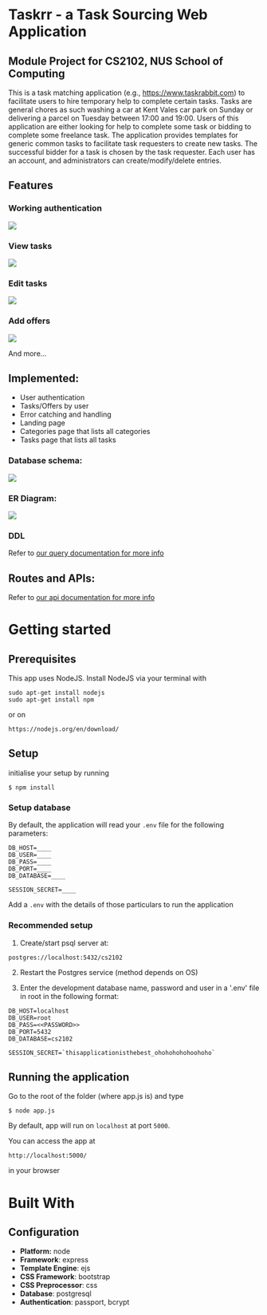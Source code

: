 # Taskrr - a Task Sourcing Web Application
## Module Project for CS2102, NUS School of Computing
This is a task matching application (e.g., https://www.taskrabbit.com) to facilitate users to hire temporary help to complete certain tasks. 
Tasks are general chores as such washing a car at Kent Vales car park on Sunday or delivering a parcel on Tuesday between 17:00 and 19:00. 
Users of this application are either looking for help to complete some task or bidding to complete some freelance task. 
The application provides templates for generic common tasks to facilitate task requesters to create new tasks. 
The successful bidder for a task is chosen by the task requester. 
Each user has an account, and administrators can create/modify/delete entries.

## Features
### Working authentication
![](./docs/images/profile_tasks.gif)

### View tasks
![](./docs/images/tasks_demo.gif)

### Edit tasks
![](./docs/images/edit_tasks.gif)

### Add offers
![](./docs/images/edit_offers.gif)


And more...

## Implemented: 
* User authentication
* Tasks/Offers by user
* Error catching and handling
* Landing page
* Categories page that lists all categories
* Tasks page that lists all tasks

### Database schema:
![](./docs/images/DatabaseSchema.png)
### ER Diagram:
![](./docs/images/ERDiagram.png)

### DDL
Refer to [our query documentation for more info](./docs/sql.md)

## Routes and APIs:
Refer to [our api documentation for more info](./docs/api.md)


# Getting started
## Prerequisites
This app uses NodeJS. Install NodeJS via your terminal with 

```
sudo apt-get install nodejs
sudo apt-get install npm
```
or on

```
https://nodejs.org/en/download/
```

## Setup

initialise your setup by running

```
$ npm install
```

### Setup database
By default, the application will read your `.env` file for the following parameters:

```
DB_HOST=____
DB_USER=____
DB_PASS=____
DB_PORT=____
DB_DATABASE=____

SESSION_SECRET=____
```

Add a `.env` with the details of those particulars to run the application

### Recommended setup

1. Create/start psql server at:
```
postgres://localhost:5432/cs2102
```

2. Restart the Postgres service (method depends on OS)


3. Enter the development database name, password and user in a '.env' file in root in the following format:

```
DB_HOST=localhost
DB_USER=root
DB_PASS=<<PASSWORD>>
DB_PORT=5432
DB_DATABASE=cs2102

SESSION_SECRET=`thisapplicationisthebest_ohohohohohoohoho`
```
## Running the application
Go to the root of the folder (where app.js is) and type
```
$ node app.js
```
By default, app will run on `localhost` at port `5000`.

You can access the app at
```
http://localhost:5000/
```
in your browser


# Built With
## Configuration
- **Platform:** node
- **Framework**: express
- **Template Engine**: ejs
- **CSS Framework**: bootstrap
- **CSS Preprocessor**: css
- **Database**: postgresql
- **Authentication**: passport, bcrypt
